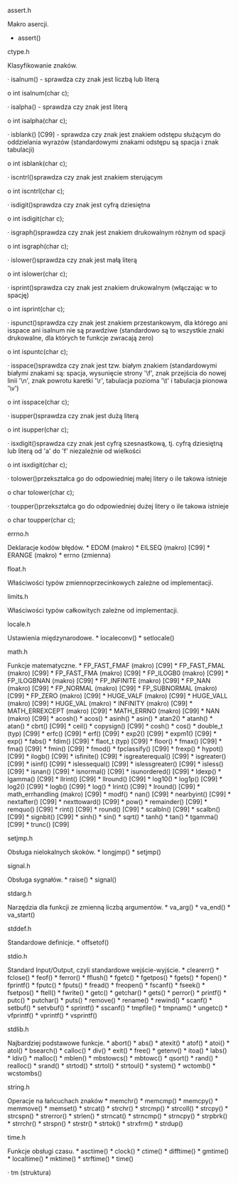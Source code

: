assert.h 

Makro asercji.
* assert() 

ctype.h 

Klasyfikowanie znaków. 

· isalnum() - sprawdza czy znak jest liczbą lub literą 

o int isalnum(char c); 

· isalpha() - sprawdza czy znak jest literą 

o int isalpha(char c); 

· isblank() [C99] - sprawdza czy znak jest znakiem odstępu służącym do oddzielania wyrazów (standardowymi znakami odstępu są spacja i znak tabulacji) 

o int isblank(char c); 

· iscntrl()sprawdza czy znak jest znakiem sterującym 

o int iscntrl(char c); 

· isdigit()sprawdza czy znak jest cyfrą dziesiętna 

o int isdigit(char c); 

· isgraph()sprawdza czy znak jest znakiem drukowalnym różnym od spacji 

o int isgraph(char c); 

· islower()sprawdza czy znak jest małą literą 

o int islower(char c); 

· isprint()sprawdza czy znak jest znakiem drukowalnym (włączając w to spację) 

o int isprint(char c); 

· ispunct()sprawdza czy znak jest znakiem przestankowym, dla którego ani isspace ani isalnum nie są prawdziwe (standardowo są to wszystkie znaki drukowalne, dla których te funkcje zwracają zero) 

o int ispuntc(char c); 

· isspace()sprawdza czy znak jest tzw. białym znakiem (standardowymi białymi znakami są: spacja, wysunięcie strony '\f', znak przejścia do nowej linii '\n', znak powrotu karetki '\r', tabulacja pozioma '\t' i tabulacja pionowa '\v') 

o int isspace(char c); 

· isupper()sprawdza czy znak jest dużą literą 

o int isupper(char c); 

· isxdigit()sprawdza czy znak jest cyfrą szesnastkową, tj. cyfrą dziesiętną lub literą od 'a' do 'f' niezależnie od wielkości 

o int isxdigit(char c); 

· tolower()przekształca go do odpowiedniej małej litery o ile takowa istnieje 

o char tolower(char c); 

· toupper()przekształca go do odpowiedniej dużej litery o ile takowa istnieje 

o char toupper(char c); 

errno.h 

Deklaracje kodów błędów. * EDOM (makro) * EILSEQ (makro) [C99] * ERANGE (makro) * errno (zmienna) 

float.h 

Właściwości typów zmiennoprzecinkowych zależne od implementacji. 

limits.h 

Właściwości typów całkowitych zależne od implementacji. 

locale.h 

Ustawienia międzynarodowe. * localeconv() * setlocale() 

math.h 

Funkcje matematyczne. * FP_FAST_FMAF (makro) [C99] * FP_FAST_FMAL (makro) [C99] * FP_FAST_FMA (makro) [C99] * FP_ILOGB0 (makro) [C99] * FP_ILOGBNAN (makro) [C99] * FP_INFINITE (makro) [C99] * FP_NAN (makro) [C99] * FP_NORMAL (makro) [C99] * FP_SUBNORMAL (makro) [C99] * FP_ZERO (makro) [C99] * HUGE_VALF (makro) [C99] * HUGE_VALL (makro) [C99] * HUGE_VAL (makro) * INFINITY (makro) [C99] * MATH_ERREXCEPT (makro) [C99] * MATH_ERRNO (makro) [C99] * NAN (makro) [C99] * acosh() * acos() * asinh() * asin() * atan2() * atanh() * atan() * cbrt() [C99] * ceil() * copysign() [C99] * cosh() * cos() * double_t (typ) [C99] * erfc() [C99] * erf() [C99] * exp2() [C99] * expm1() [C99] * exp() * fabs() * fdim() [C99] * flaot_t (typ) [C99] * floor() * fmax() [C99] * fma() [C99] * fmin() [C99] * fmod() * fpclassify() [C99] * frexp() * hypot() [C99] * ilogb() [C99] * isfinite() [C99] * isgreaterequal() [C99] * isgreater() [C99] * isinf() [C99] * islessequal() [C99] * islessgreater() [C99] * isless() [C99] * isnan() [C99] * isnormal() [C99] * isunordered() [C99] * ldexp() * lgamma() [C99] * llrint() [C99] * llround() [C99] * log10() * log1p() [C99] * log2() [C99] * logb() [C99] * log() * lrint() [C99] * lround() [C99] * math_errhandling (makro) [C99] * modf() * nan() [C99] * nearbyint() [C99] * nextafter() [C99] * nexttoward() [C99] * pow() * remainder() [C99] * remquo() [C99] * rint() [C99] * round() [C99] * scalbln() [C99] * scalbn() [C99] * signbit() [C99] * sinh() * sin() * sqrt() * tanh() * tan() * tgamma() [C99] * trunc() [C99] 

setjmp.h 

Obsługa nielokalnych skoków. * longjmp() * setjmp() 

signal.h 

Obsługa sygnałów. * raise() * signal() 

stdarg.h 

Narzędzia dla funkcji ze zmienną liczbą argumentów. * va_arg() * va_end() * va_start() 

stddef.h 

Standardowe definicje. * offsetof() 

stdio.h 

Standard Input/Output, czyli standardowe wejście-wyjście. * clearerr() * fclose() * feof() * ferror() * fflush() * fgetc() * fgetpos() * fgets() * fopen() * fprintf() * fputc() * fputs() * fread() * freopen() * fscanf() * fseek() * fsetpos() * ftell() * fwrite() * getc() * getchar() * gets() * perror() * printf() * putc() * putchar() * puts() * remove() * rename() * rewind() * scanf() * setbuf() * setvbuf() * sprintf() * sscanf() * tmpfile() * tmpnam() * ungetc() * vfprintf() * vprintf() * vsprintf() 

stdlib.h 

Najbardziej podstawowe funkcje. * abort() * abs() * atexit() * atof() * atoi() * atol() * bsearch() * calloc() * div() * exit() * free() * getenv() * itoa() * labs() * ldiv() * malloc() * mblen() * mbstowcs() * mbtowc() * qsort() * rand() * realloc() * srand() * strtod() * strtol() * strtoul() * system() * wctomb() * wcstombs() 

string.h 

Operacje na łańcuchach znaków * memchr() * memcmp() * memcpy() * memmove() * memset() * strcat() * strchr() * strcmp() * strcoll() * strcpy() * strcspn() * strerror() * strlen() * strncat() * strncmp() * strncpy() * strpbrk() * strrchr() * strspn() * strstr() * strtok() * strxfrm() * strdup() 

time.h 

Funkcje obsługi czasu. * asctime() * clock() * ctime() * difftime() * gmtime() * localtime() * mktime() * strftime() * time() 

· tm (struktura) 
